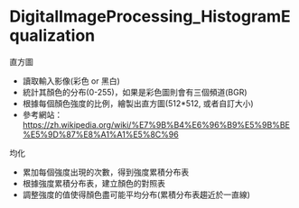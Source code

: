 # DigitalImageProcessing_HistogramEqualization

直方圖
- 讀取輸入影像(彩色 or 黑白)
- 統計其顏色的分布(0-255)，如果是彩色圖則會有三個頻道(BGR)
- 根據每個顏色強度的比例，繪製出直方圖(512*512, 或者自訂大小)
- 參考網站：https://zh.wikipedia.org/wiki/%E7%9B%B4%E6%96%B9%E5%9B%BE%E5%9D%87%E8%A1%A1%E5%8C%96 

均化
- 累加每個強度出現的次數，得到強度累積分布表
- 根據強度累積分布表，建立顏色的對照表
- 調整強度的值使得顏色盡可能平均分布(累積分布表趨近於一直線)

